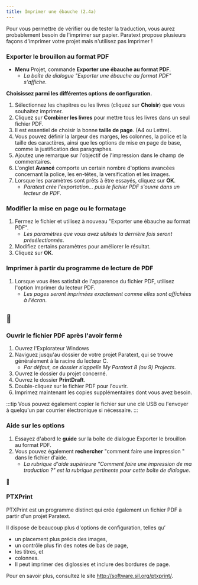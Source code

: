 ```yaml
---
title: Imprimer une ébauche (2.4a)
---
```

Pour vous permettre de vérifier ou de tester la traduction, vous aurez probablement besoin de l'imprimer sur papier. Paratext propose plusieurs façons d'imprimer votre projet mais n'utilisez pas Imprimer !

### Exporter le brouillon au format PDF

-  **Menu** Projet, commande **Exporter une ébauche au format PDF**.
     -  *La boîte de dialogue "Exporter une ébauche au format PDF" s'affiche*.

**Choisissez parmi les différentes options de configuration.**
1.  Sélectionnez les chapitres ou les livres (cliquez sur **Choisir**) que vous souhaitez imprimer.
3.  Cliquez sur **Combiner les livres** pour mettre tous les livres dans un seul fichier PDF.
4.  Il est essentiel de choisir la bonne **taille de page**. (A4 ou Lettre).
5.  Vous pouvez définir la largeur des marges, les colonnes, la police et la taille des caractères, ainsi que les options de mise en page de base, comme la justification des paragraphes.
6.  Ajoutez une remarque sur l'objectif de l'impression dans le champ de commentaires.
7.  L'onglet **Avancé** comporte un certain nombre d'options avancées concernant la police, les en-têtes, la versification et les images.
8.  Lorsque les paramètres sont prêts à être essayés, cliquez sur **OK**.
     -  *Paratext crée l'exportation… puis le fichier PDF s'ouvre dans un lecteur de PDF*.

### Modifier la mise en page ou le formatage

1.  Fermez le fichier et utilisez à nouveau "Exporter une ébauche au format PDF".
     -  *Les paramètres que vous avez utilisés la dernière fois seront présélectionnés*.
1.  Modifiez certains paramètres pour améliorer le résultat.
1.  Cliquez sur **OK**.

### Imprimer à partir du programme de lecture de PDF

1.  Lorsque vous êtes satisfait de l'apparence du fichier PDF, utilisez l'option Imprimer du lecteur PDF.
     -  *Les pages seront imprimées exactement comme elles sont affichées à l'écran*.


## :page_facing_up:

### Ouvrir le fichier PDF après l'avoir fermé

1.  Ouvrez l'Explorateur Windows
1.  Naviguez jusqu'au dossier de votre projet Paratext, qui se trouve généralement à la racine du lecteur C.
     -  *Par défaut, ce dossier s'appelle My Paratext 8 (ou 9) Projects*.
1.  Ouvrez le dossier du projet concerné.
1.  Ouvrez le dossier **PrintDraft**.
1.  Double-cliquez sur le fichier PDF pour l'ouvrir.
1.  Imprimez maintenant les copies supplémentaires dont vous avez besoin.

:::tip
Vous pouvez également copier le fichier sur une clé USB ou l'envoyer à quelqu'un par courrier électronique si nécessaire.
:::

### Aide sur les options

1.  Essayez d'abord le **guide** sur la boîte de dialogue Exporter le brouillon au format PDF.
1.  Vous pouvez également **rechercher** "comment faire une impression " dans le fichier d'aide.
     -  *La rubrique d'aide supérieure "Comment faire une impression de ma traduction ?" est la rubrique pertinente pour cette boîte de dialogue*.


 :page_facing_up:

### PTXPrint

PTXPrint est un programme distinct qui crée également un fichier PDF à partir d'un projet Paratext.

Il dispose de beaucoup plus d'options de configuration, telles qu’

-  un placement plus précis des images,
-  un contrôle plus fin des notes de bas de page,
-  les titres, et
-  colonnes.
-  Il peut imprimer des diglossies et inclure des bordures de page.

Pour en savoir plus, consultez le site http://software.sil.org/ptxprint/.
